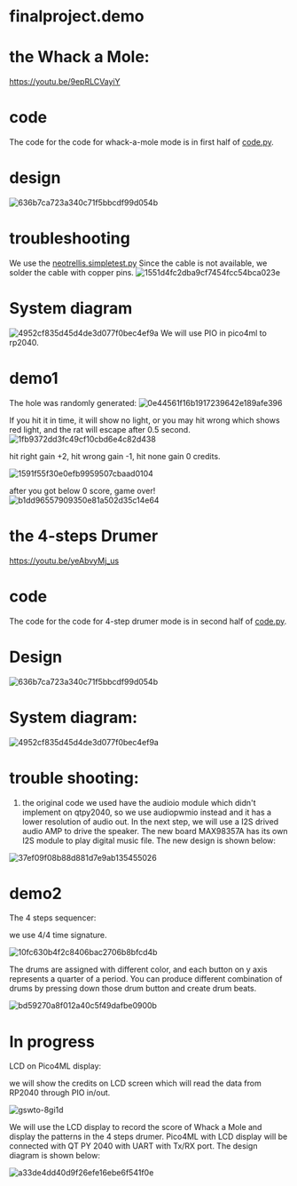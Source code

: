 # finalproject.demo

# the Whack a Mole:

https://youtu.be/9epRLCVayiY

# code

The code for the code for whack-a-mole mode is in first half of [code.py](https://github.com/MaxMa6150/finalproject.demo/blob/main/code.py).

# design

![636b7ca723a340c71f5bbcdf99d054b](https://user-images.githubusercontent.com/114200453/205553588-4998bc56-a30c-4892-9ede-2b20ec399142.jpg)


# troubleshooting

We use the  [neotrellis.simpletest.py](https://github.com/adafruit/Adafruit_CircuitPython_NeoTrellis/blob/main/examples/neotrellis_simpletest.py) 
Since the cable is not available, we solder the cable with copper pins. 
![1551d4fc2dba9cf7454fcc54bca023e](https://user-images.githubusercontent.com/113209201/205519974-c958b217-2fb5-4a26-ac36-9b393b230299.jpg)

# System diagram

![4952cf835d45d4de3d077f0bec4ef9a](https://user-images.githubusercontent.com/113209201/205527555-4c39911b-fb37-4d23-89e1-d4f304852c9b.jpg)
We will use PIO in pico4ml to rp2040. 

# demo1

The hole was randomly generated:
![0e44561f16b1917239642e189afe396](https://user-images.githubusercontent.com/113209201/205417980-ccd6b806-9c1c-4ca9-b883-0b86a4d445ff.jpg)

If you hit it in time, it will show no light, or you may hit wrong which shows red light, and the rat will escape after 0.5 second. 
![1fb9372dd3fc49cf10cbd6e4c82d438](https://user-images.githubusercontent.com/113209201/205418051-4dfb38aa-c2ff-424c-bb64-eb0b75730781.jpg)

hit right gain +2, hit wrong gain -1, hit none gain 0 credits. 

![1591f55f30e0efb9959507cbaad0104](https://user-images.githubusercontent.com/113209201/205418071-c22ed010-0436-4fa4-b551-a5c84b25396e.png)

after you got below 0 score, game over!
![b1dd96557909350e81a502d35c14e64](https://user-images.githubusercontent.com/113209201/205418063-43d84f5d-1f88-475b-adac-9487aaf1e8e9.jpg)

# the 4-steps Drumer 
https://youtu.be/yeAbvyMj_us

# code

The code for the code for 4-step drumer mode is in second half of [code.py](https://github.com/MaxMa6150/finalproject.demo/blob/main/code.py).

# Design

![636b7ca723a340c71f5bbcdf99d054b](https://user-images.githubusercontent.com/114200453/205553680-971f081e-1312-4f0b-a658-c0102464a50a.jpg)


# System diagram:

![4952cf835d45d4de3d077f0bec4ef9a](https://user-images.githubusercontent.com/113209201/205527600-5bcd38d2-2480-4058-9eba-8b182687626f.jpg)

# trouble shooting:

1. the original code we used have the audioio module which didn't implement on qtpy2040, so we use audiopwmio instead and it has a lower resolution of audio out. In the next step, we will use a I2S drived audio AMP to drive the speaker. The new board MAX98357A has its own I2S module to play digital music file. The new design is shown below:

![37ef09f08b88d881d7e9ab135455026](https://user-images.githubusercontent.com/114200453/205553995-0a5854b5-1a4b-4630-9eff-6a9f49ceb76e.jpg)


# demo2

The 4 steps sequencer:

we use 4/4 time signature. 

![10fc630b4f2c8406bac2706b8bfcd4b](https://user-images.githubusercontent.com/113209201/205418094-1c88b3c4-5eb0-494a-baac-6569413cd4b1.jpg)

The drums are assigned with different color, and each button on y axis represents a quarter of a period. You can produce different combination of drums by pressing down those drum button and create drum beats.

![bd59270a8f012a40c5f49dafbe0900b](https://user-images.githubusercontent.com/113209201/205418163-4cc14d23-2ab0-4c8f-b9df-3c60070a3c02.jpg)

# In progress
LCD on Pico4ML display:

we will show the credits on LCD screen which will read the data from RP2040 through PIO in/out. 

![gswto-8gi1d](https://user-images.githubusercontent.com/113209201/205536461-e9dffa7d-6352-4bbb-873e-25df8729c929.gif)

We will use the LCD display to record the score of Whack a Mole and display the patterns in the 4 steps drumer. Pico4ML with LCD display will be connected with QT PY 2040 with UART with Tx/RX port. The design diagram is shown below:

![a33de4dd40d9f26efe16ebe6f541f0e](https://user-images.githubusercontent.com/114200453/205554246-17c9fd91-0dd5-495f-bbae-505ebc2ae730.jpg)

